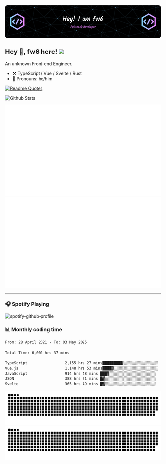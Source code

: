 ![Header](github-header-image.png)

## Hey 👋, fw6 here! <img src="https://github.githubassets.com/images/mona-whisper.gif" height="24" />


An unknown Front-end Engineer.

-   :hammer_and_pick: TypeScript / Vue / Svelte / Rust
-   :man: Pronouns: he/him


[![Readme Quotes](https://quotes-github-readme.vercel.app/api?type=horizontal&theme=algolia)](https://github.com/piyushsuthar/github-readme-quotes)



![Github Stats](https://github-readme-stats.vercel.app/api?username=fw6&bg_color=30,e96443,904e95&title_color=fff&text_color=fff)

![](https://raw.githubusercontent.com/fw6/github-stats-transparent/output/generated/overview.svg)
![](https://raw.githubusercontent.com/fw6/github-stats-transparent/output/generated/languages.svg)


---

### 🎧 Spotify Playing

<!-- ![spotify-github-profile](/img/default.svg) -->

![spotify-github-profile](https://spotify-github-profile.vercel.app/api/view.svg?uid=r6wn4hdvypv0lkzyrj0e0pjct&cover_image=true&theme=default&show_offline=true&background_color=9a10ad&interchange=true&bar_color_cover=true)



### :bar_chart: Monthly coding time 

<!--START_SECTION:waka-->

```txt
From: 28 April 2021 - To: 03 May 2025

Total Time: 6,002 hrs 37 mins

TypeScript                 2,155 hrs 27 mins█████████░░░░░░░░░░░░░░░░   35.91 %
Vue.js                     1,148 hrs 53 mins████▓░░░░░░░░░░░░░░░░░░░░   19.14 %
JavaScript                 914 hrs 48 mins ███▓░░░░░░░░░░░░░░░░░░░░░   15.24 %
JSON                       388 hrs 21 mins █▓░░░░░░░░░░░░░░░░░░░░░░░   06.47 %
Svelte                     365 hrs 49 mins █▓░░░░░░░░░░░░░░░░░░░░░░░   06.09 %
```

<!--END_SECTION:waka-->




![github contribution grid snake animation](https://raw.githubusercontent.com/platane/platane/output/github-contribution-grid-snake-dark.svg#gh-dark-mode-only)![github contribution grid snake animation](https://raw.githubusercontent.com/platane/platane/output/github-contribution-grid-snake.svg#gh-light-mode-only)

